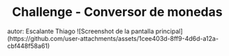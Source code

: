 <h1 align="center"> Challenge - Conversor de monedas </h1>
autor: Escalante Thiago
![Screenshot de la pantalla principal](https://github.com/user-attachments/assets/1cee403d-8ff9-4d6d-a12a-cbf448f58a61)
